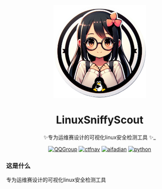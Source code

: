 <!-- markdownlint-disable MD033 MD041 -->

<p align="center">
  <a href="https://ctf.mzy0.com"><img src="https://github.com/Tokeii0/LinuxSniffyScout/blob/main/Designer.png" width="250" height="250" alt="LinuxSniffyScout"></a>
</p>
<div align="center">

# LinuxSniffyScout

✨专为运维赛设计的可视化linux安全检测工具 ✨_
<!-- prettier-ignore-end -->
<a href="https://jq.qq.com/?_wv=1027&k=DzOtbzU4"><img src="https://img.shields.io/badge/QQ%E7%BE%A4-555741990-orange?style=flat-square" alt="QQGroup"></a>
  <a href="http://ctf.dog"><img src="https://img.shields.io/badge/CTF%E5%AF%BC%E8%88%AA%E7%AB%99-ctf.dog-5492ff?style=flat-square" alt="ctfnav"></a>
  <a href="https://afdian.net/@Tokeii"><img src="https://img.shields.io/badge/爱发电-afdian.net-66ccff?style=flat-square" alt="aifadian"></a>
  <a href=".."><img src="https://img.shields.io/badge/Python%20-%203.10-def1f2?style=flat-square" alt="python"></a>
</div>

### 这是什么
专为运维赛设计的可视化linux安全检测工具
